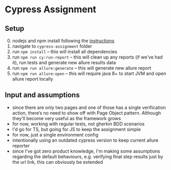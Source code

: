 # Cypress Assignment

## Setup
0. nodejs and npm install following the [instructions](https://docs.npmjs.com/downloading-and-installing-node-js-and-npm#using-a-node-version-manager-to-install-nodejs-and-npm)
1. navigate to `cypress-assignment` folder
2. run `npm install` – this will install all dependencies
3. run `npm run cy:run-report` – this will clean up any reports (if we've had it), run tests and generate new allure results data
4. run `npm run allure:generate` – this will generate new allure report
5. run `npm run allure:open` – this will require java 8+ to start JVM and open allure report locally

## Input and assumptions 
- since there are only two pages and one of those has a single verification action, there’s no need to show off with Page Object pattern. Although they'll become very useful as the framework grows
- for now, working with regular tests, not gherkin BDD scenarios
- I'd go for TS, but going for JS to keep the assignment simple
- for now, just a single environment config
- intentionally using an outdated cypress version to keep current allure reporter
- since I've got zero product knowledge, I'm making some assumptions regarding the default behaviours, e.g. verifying final step results just by the url link, this can obviously be extended
